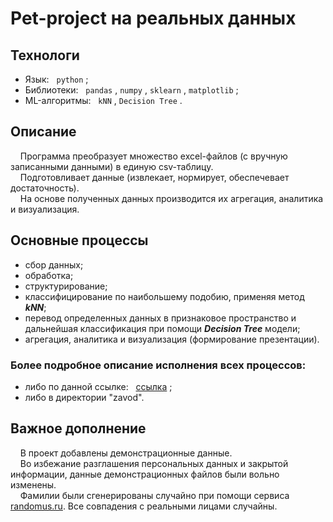 # Pet-project на реальных данных

## Технологи
- Язык: &nbsp; `python` ;
- Библиотеки: &nbsp; `pandas` , `numpy` , `sklearn` , `matplotlib` ;
- ML-алгоритмы: &nbsp; `kNN` , `Decision Tree` .
  
## Описание
&nbsp; &nbsp; Программа преобразует множество excel-файлов (с вручную записанными данными) в единую csv-таблицу.<br>
&nbsp; &nbsp; Подготовливает данные (извлекает, нормирует, обеспечевает достаточность).<br>
&nbsp; &nbsp; На основе полученных данных производится их агрегация, аналитика и визуализация.

## Основные процессы
- сбор данных;
- обработка;
- структурирование;
- классифицирование по наибольшему подобию, применяя метод ___kNN___;
- перевод определенных данных в признаковое пространство и дальнейшая классификация при помощи ___Decision Tree___ модели;
- агрегация, аналитика и визуализация (формирование презентации).
  

### Более подробное описание исполнения всех процессов:
- либо по данной ссылке: &nbsp; [ссылка](https://github.com/primera7790/ZAVOD_project/tree/master/zavod) ;
- либо в директории "zavod".

## Важное дополнение
&nbsp; &nbsp; В проект добавлены демонстрационные данные.<br>
&nbsp; &nbsp; Во избежание разглашения персональных данных и закрытой информации, данные демонстрационных файлов были вольно изменены.<br>
&nbsp; &nbsp; Фамилии были сгенерированы случайно при помощи сервиса [randomus.ru](https://randomus.ru/). Все совпадения с реальными лицами случайны.
